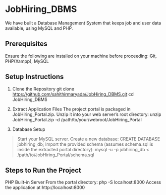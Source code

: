 # JobHiring_DBMS
 We have built a Database Management System that keeps job and user data available, using MySQL and PHP.

## Prerequisites
Ensure the following are installed on your machine before proceeding:
Git, PHP(Xampp), MySQL

## Setup Instructions

1. Clone the Repository
    git clone https://github.com/sahithirmaryada/JobHiring_DBMS.git
    cd JobHiring_DBMS

2. Extract Application Files
The project portal is packaged in JobHiring_Portal.zip. Unzip it into your web server’s root directory:
    unzip JobHiring_Portal.zip -d /path/to/your/webroot/JobHiring_Portal

3. Database Setup
> Start your MySQL server.
> Create a new database:
    CREATE DATABASE jobhiring_db;
> Import the provided schema (assumes schema.sql is inside the extracted portal directory):
    mysql -u <username> -p jobhiring_db < /path/to/JobHiring_Portal/schema.sql

## Steps to Run the Project
PHP Built-in Server
From the portal directory: php -S localhost:8000
Access the application at http://localhost:8000
